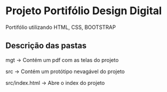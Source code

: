 # Projeto Portifólio Design Digital
 Portifólio utilizando HTML, CSS, BOOTSTRAP
 
## Descrição das pastas
<p>mgt -> Contém um pdf com as telas do projeto</p>
<p>src -> Contém um protótipo nevagável do projeto</p>
<p>src/index.html -> Abre o index do projeto</p>
